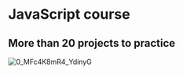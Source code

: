 # JavaScript course 

## More than 20 projects to practice

![0_MFc4K8mR4_YdinyG](https://user-images.githubusercontent.com/48028936/218648831-05b74546-a292-4f7b-87cd-cc3f73108c22.jpg)
